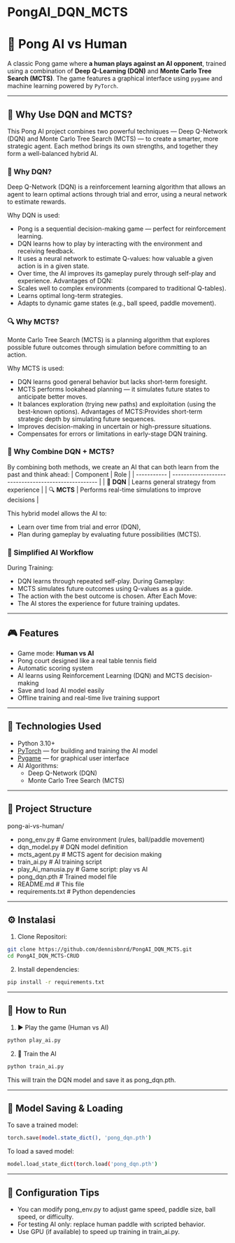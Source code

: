 # PongAI_DQN_MCTS

# 🏓 Pong AI vs Human

A classic Pong game where **a human plays against an AI opponent**, trained using a combination of **Deep Q-Learning (DQN)** and **Monte Carlo Tree Search (MCTS)**. The game features a graphical interface using `pygame` and machine learning powered by `PyTorch`.

---

## 🧠 Why Use DQN and MCTS?
This Pong AI project combines two powerful techniques — Deep Q-Network (DQN) and Monte Carlo Tree Search (MCTS) — to create a smarter, more strategic agent. Each method brings its own strengths, and together they form a well-balanced hybrid AI.
### 🎯 Why DQN?
Deep Q-Network (DQN) is a reinforcement learning algorithm that allows an agent to learn optimal actions through trial and error, using a neural network to estimate rewards.

Why DQN is used:
- Pong is a sequential decision-making game — perfect for reinforcement learning.
- DQN learns how to play by interacting with the environment and receiving feedback.
- It uses a neural network to estimate Q-values: how valuable a given action is in a given state.
- Over time, the AI improves its gameplay purely through self-play and experience.
Advantages of DQN:
- Scales well to complex environments (compared to traditional Q-tables).
- Learns optimal long-term strategies.
- Adapts to dynamic game states (e.g., ball speed, paddle movement).

### 🔍 Why MCTS?
Monte Carlo Tree Search (MCTS) is a planning algorithm that explores possible future outcomes through simulation before committing to an action.

Why MCTS is used:
- DQN learns good general behavior but lacks short-term foresight.
- MCTS performs lookahead planning — it simulates future states to anticipate better moves.
- It balances exploration (trying new paths) and exploitation (using the best-known options).
Advantages of MCTS:Provides short-term strategic depth by simulating future sequences.
- Improves decision-making in uncertain or high-pressure situations.
- Compensates for errors or limitations in early-stage DQN training.

### 🤝 Why Combine DQN + MCTS?
By combining both methods, we create an AI that can both learn from the past and think ahead:
| Component   | Role                                                |
| ----------- | --------------------------------------------------- |
| 🧠 **DQN**  | Learns general strategy from experience             |
| 🔍 **MCTS** | Performs real-time simulations to improve decisions |

This hybrid model allows the AI to:
- Learn over time from trial and error (DQN),
- Plan during gameplay by evaluating future possibilities (MCTS).

### 🔁 Simplified AI Workflow
During Training:
- DQN learns through repeated self-play.
During Gameplay:
- MCTS simulates future outcomes using Q-values as a guide.
- The action with the best outcome is chosen.
After Each Move:
- The AI stores the experience for future training updates.

---

## 🎮 Features

- Game mode: **Human vs AI**
- Pong court designed like a real table tennis field
- Automatic scoring system
- AI learns using Reinforcement Learning (DQN) and MCTS decision-making
- Save and load AI model easily
- Offline training and real-time live training support

---

## 🧠 Technologies Used

- Python 3.10+
- [PyTorch](https://pytorch.org/) — for building and training the AI model
- [Pygame](https://www.pygame.org/) — for graphical user interface
- AI Algorithms:
  - Deep Q-Network (DQN)
  - Monte Carlo Tree Search (MCTS)

---

## 📁 Project Structure

pong-ai-vs-human/

- pong_env.py       # Game environment (rules, ball/paddle movement)
- dqn_model.py        # DQN model definition
- mcts_agent.py       # MCTS agent for decision making
- train_ai.py         # AI training script
- play_Ai_manusia.py  # Game script: play vs AI
- pong_dqn.pth        # Trained model file 
- README.md           # This file
- requirements.txt    # Python dependencies

---
## ⚙️ Instalasi
1. Clone Repositori:
```bash
git clone https://github.com/dennisbnrd/PongAI_DQN_MCTS.git
cd PongAI_DQN_MCTS-CRUD
```
2. Install dependencies:
  ```bash
pip install -r requirements.txt
```

---
## 🚀 How to Run
1. ▶️ Play the game (Human vs AI)
  ```bash
python play_ai.py
```
2. 🧠 Train the AI
 ```bash
python train_ai.py
```  
This will train the DQN model and save it as pong_dqn.pth.

---

## 💾 Model Saving & Loading  
To save a trained model:
 ```bash
torch.save(model.state_dict(), 'pong_dqn.pth')
```

To load a saved model:
 ```bash
model.load_state_dict(torch.load('pong_dqn.pth')
```

---
## 🔧 Configuration Tips

- You can modify pong_env.py to adjust game speed, paddle size, ball speed, or difficulty.
- For testing AI only: replace human paddle with scripted behavior.
- Use GPU (if available) to speed up training in train_ai.py.




  

  
